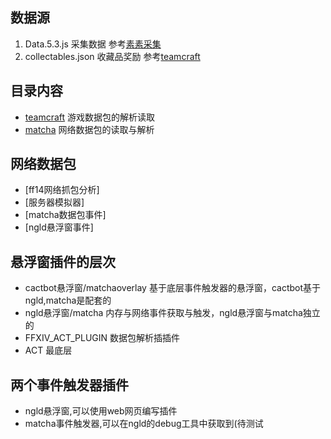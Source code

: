 ## 数据源
1. Data.5.3.js          采集数据    参考[素素采集](https://caiji.ffxiv.cn/#/) 
2. collectables.json    收藏品奖励  参考[teamcraft](https://github.com/ffxiv-teamcraft/ffxiv-teamcraft) 

## 目录内容
- [teamcraft](https://github.com/ffxiv-teamcraft/ffxiv-teamcraft) 游戏数据包的解析读取
- [matcha](https://github.com/thewakingsands/matcha) 网络数据包的读取与解析     

## 网络数据包
- [ff14网络抓包分析]
- [服务器模拟器]
- [matcha数据包事件]
- [ngld悬浮窗事件]

## 悬浮窗插件的层次
- cactbot悬浮窗/matchaoverlay   基于底层事件触发器的悬浮窗，cactbot基于ngld,matcha是配套的
- ngld悬浮窗/matcha             内存与网络事件获取与触发，ngld悬浮窗与matcha独立的        
- FFXIV_ACT_PLUGIN              数据包解析插插件 
- ACT                           最底层

## 两个事件触发器插件
- ngld悬浮窗,可以使用web网页编写插件
- matcha事件触发器,可以在ngld的debug工具中获取到(待测试